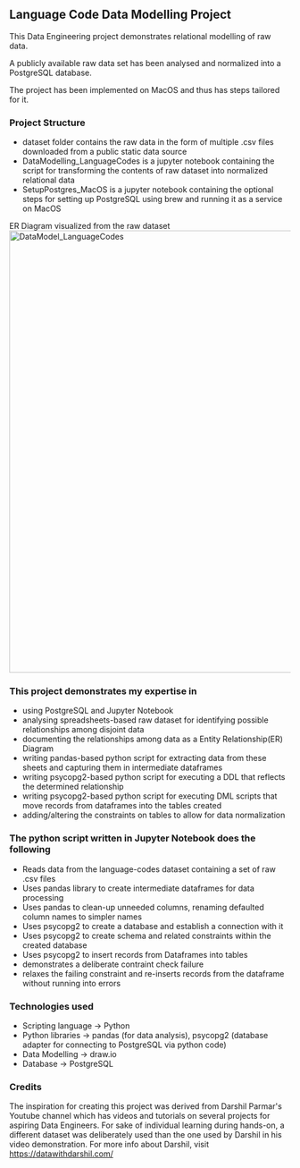 ## Language Code Data Modelling Project

This Data Engineering project demonstrates relational modelling of raw data.

A publicly available raw data set has been analysed and normalized into a PostgreSQL database.

The project has been implemented on MacOS and thus has steps tailored for it.

### Project Structure
- dataset folder contains the raw data in the form of multiple .csv files downloaded from a public static data source
- DataModelling_LanguageCodes is a jupyter notebook containing the script for transforming the contents of raw dataset into normalized relational data
- SetupPostgres_MacOS is a jupyter notebook containing the optional steps for setting up PostgreSQL using brew and running it as a service on MacOS

ER Diagram visualized from the raw dataset
<img width="791" alt="DataModel_LanguageCodes" src="https://github.com/coder-gagan/language-codes-modelling/assets/141386400/77e673a1-f068-465c-8094-f9e4fc650cea">


### This project demonstrates my expertise in
- using PostgreSQL and Jupyter Notebook
- analysing spreadsheets-based raw dataset for identifying possible relationships among disjoint data
- documenting the relationships among data as a Entity Relationship(ER) Diagram
- writing pandas-based python script for extracting data from these sheets and capturing them in intermediate dataframes
- writing psycopg2-based python script for executing a DDL that reflects the determined relationship
- writing psycopg2-based python script for executing DML scripts that move records from dataframes into the tables created
- adding/altering the constraints on tables to allow for data normalization


### The python script written in Jupyter Notebook does the following
- Reads data from the language-codes dataset containing a set of raw .csv files
- Uses pandas library to create intermediate dataframes for data processing
- Uses pandas to clean-up unneeded columns, renaming defaulted column names to simpler names
- Uses psycopg2 to create a database and establish a connection with it
- Uses psycopg2 to create schema and related constraints within the created database
- Uses psycopg2 to insert records from Dataframes into tables
- demonstrates a deliberate contraint check failure
- relaxes the failing constraint and re-inserts records from the dataframe without running into errors


### Technologies used
- Scripting language -> Python
- Python libraries -> pandas (for data analysis), psycopg2 (database adapter for connecting to PostgreSQL via python code)
- Data Modelling -> draw.io
- Database -> PostgreSQL


### Credits
The inspiration for creating this project was derived from Darshil Parmar's Youtube channel which has videos and tutorials on several projects for aspiring Data Engineers. For sake of individual learning during hands-on, a different dataset was deliberately used than the one used by Darshil in his video demonstration. For more info about Darshil, visit https://datawithdarshil.com/
